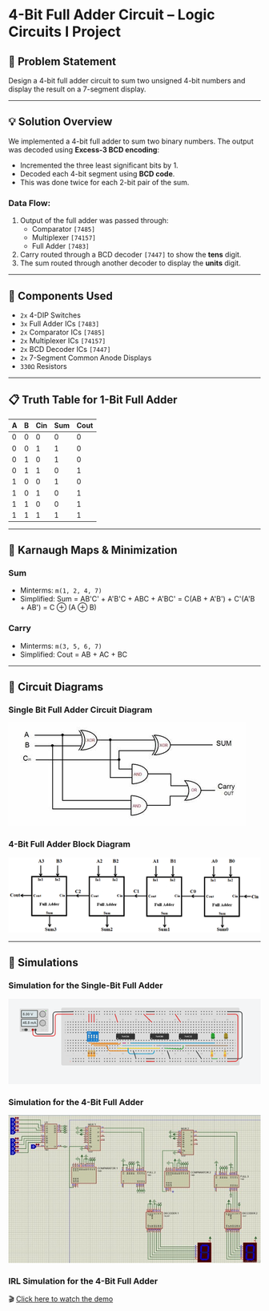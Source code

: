 # 4-Bit Full Adder Circuit – Logic Circuits I Project

## 🧠 Problem Statement

Design a 4-bit full adder circuit to sum two unsigned 4-bit numbers and display the result on a 7-segment display.

---

## 💡 Solution Overview

We implemented a 4-bit full adder to sum two binary numbers. The output was decoded using **Excess-3 BCD encoding**:

- Incremented the three least significant bits by 1.
- Decoded each 4-bit segment using **BCD code**.
- This was done twice for each 2-bit pair of the sum.

### Data Flow:
1. Output of the full adder was passed through:
   - Comparator `[7485]`
   - Multiplexer `[74157]`
   - Full Adder `[7483]`
2. Carry routed through a BCD decoder `[7447]` to show the **tens** digit.
3. The sum routed through another decoder to display the **units** digit.

---

## 🧩 Components Used

- `2x` 4-DIP Switches  
- `3x` Full Adder ICs `[7483]`  
- `2x` Comparator ICs `[7485]`  
- `2x` Multiplexer ICs `[74157]`  
- `2x` BCD Decoder ICs `[7447]`  
- `2x` 7-Segment Common Anode Displays  
- `330Ω` Resistors  

---

## 📋 Truth Table for 1-Bit Full Adder

| A | B | Cin | Sum | Cout |
|---|---|-----|-----|------|
| 0 | 0 |  0  |  0  |  0   |
| 0 | 0 |  1  |  1  |  0   |
| 0 | 1 |  0  |  1  |  0   |
| 0 | 1 |  1  |  0  |  1   |
| 1 | 0 |  0  |  1  |  0   |
| 1 | 0 |  1  |  0  |  1   |
| 1 | 1 |  0  |  0  |  1   |
| 1 | 1 |  1  |  1  |  1   |

---

## 🧮 Karnaugh Maps & Minimization

### Sum

- Minterms: `m(1, 2, 4, 7)`
- Simplified:
  Sum = AB'C' + A'B'C + ABC + A'BC' = C(AB + A'B') + C'(A'B + AB') = C ⊕ (A ⊕ B)


### Carry

- Minterms: `m(3, 5, 6, 7)`
- Simplified:
  Cout = AB + AC + BC


---

## 🔧 Circuit Diagrams

### Single Bit Full Adder Circuit Diagram
![Single Bit Full Adder](assets/single-bit-full-adder.png)

### 4-Bit Full Adder Block Diagram
![4 Bit Full Adder](assets/4-bit-full-adder.png)

---

## 🧪 Simulations

### Simulation for the Single-Bit Full Adder
![Single Bit Simulation](assets/single-bit-simulation.png)

### Simulation for the 4-Bit Full Adder
![4 Bit Simulation](assets/4-bit-simulation.png)

### IRL Simulation for the 4-Bit Full Adder
🎬 [Click here to watch the demo](./assets/demo-video.mp4)

